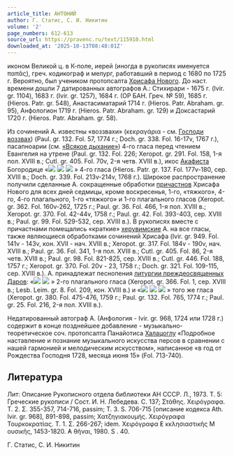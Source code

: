 ```yaml
---
article_title: АНТОНИЙ
author: Г. Статис, С. И. Никитин
volume: '2'
page_numbers: 612-613
source_url: https://pravenc.ru/text/115910.html
downloaded_at: '2025-10-13T08:48:01Z'
---
```


иконом Великой ц. в К-поле, иерей (иногда в рукописях именуется παπᾶς), греч. кодикограф и мелург, работавший в период с 1680 по 1725 г. Вероятно, был учеником протопсалта [Хрисафа Нового](<https://pravenc.ru/text/Хрисафа Нового.html>). До наст. времени дошли 7 датированных автографов А.: Стихирари - 1675 г. (Ivir. gr. 1104), 1683 г. (Ivir. gr. 1257), 1684 г. (ОР БАН. Греч. № 59), 1685 г. (Hieros. Patr. gr. 548), Анастасиматарий 1714 г. (Hieros. Patr. Abraham. gr. 95), Анфологион 1719 г. (Hieros. Patr. Abraham. gr. 129) и Доксастарий 1720 г. (Hieros. Patr. Abraham. gr. 58).

Из сочинений А. известны «воззвахи» (κεκραγάρια - см. [Господи воззвах](<https://pravenc.ru/text/Господи воззвах.html>)) (Paul. gr. 132. Fol. 57, 1774 г.; Doch. gr. 338. Fol. 16-17v, 1767 г.), пасапноарии (см. [«Всякое дыхание»](<https://pravenc.ru/text/ Всякое дыхание .html>)) 4-го гласа перед чтением Евангелия на утрене (Paul. gr. 132. Fol. 226; Xeropot. gr. 291. Fol. 158, 1-я пол. XVIII в.; Cutl. gr. 405. Fol. 70v, 2-я четв. XVIII в.), икос [Акафиста](https://pravenc.ru/text/Акафист.html) Богородице «![](<https://pravenc.ru/char/26526/xc1xf31xf0xfe /image.png>) ![](<https://pravenc.ru/char/26526/ xe2xedxf31xf2xf0xfc /image.png>) ![](<https://pravenc.ru/char/26526/ xe83xecxfd1xff/image.png>) » 4-го гласа (Hieros. Patr. gr. 137. Fol. 177v-180, сер. XVIII в.; Doch. gr. 339. Fol. 213v-214v, 1768 г.). Широкое распространение получили сделанные А. сокращенные обработки [причастнов](https://pravenc.ru/text/ПРИЧАСТЕН.html) Хрисафа Нового для всех дней седмицы, кроме воскресенья, 1-го, «тяжкого», 4-го, 4-го плагального, 1-го «тяжкого» и 1-го плагального гласов (Xeropot. gr. 362. Fol. 160v-262, 1725 г.; Paul. gr. 36. Fol. 466, 1-я пол. XVIII в.; Xeropot. gr. 370. Fol. 42-44v, 1758 г.; Paul. gr. 42. Fol. 393-403, сер. XVIII в.; Paul. gr. 99. Fol. 529-532, сер. XVIII в.). В рукописях вместе с причастнами помещались «краткие» [херувимские](https://pravenc.ru/text/херувимские.html) А. на все гласы, также являющиеся обработками сочинений Хрисафа (Ivir. gr. 949. Fol. 141v - 143v, кон. XVII - нач. XVIII в.; Xeropot. gr. 317. Fol. 184v - 190v, нач. XVIII в.; Paul. gr. 36. Fol. 341, 1-я пол. XVIII в.; Cutl. gr. 405. Fol. 86, 2-я четв. XVIII в.; Paul. gr. 98. Fol. 821-825, сер. XVIII в.; Cutl. gr. 446. Fol. 188, 1757 г.; Xeropot. gr. 370. Fol. 20v - 23, 1758 г.; Doch. gr. 321. Fol. 109-115, сер. XVIII в.). А. принадлежат песнопения [литургии преждеосвященных Даров](<https://pravenc.ru/text/литургии преждеосвященных Даров.html>): «![](<https://pravenc.ru/char/26526/xc4xe0 /image.png>) ![](<https://pravenc.ru/char/26526/ xe8xf1xefxf0xe01xe2xe8xf2xf1xff/image.png>) » 2-го плагального гласа (Xeropot. gr. 366. Fol. 1, сер. XVIII в.; Lesb. Leim. gr. 8. Fol. 209, кон. XVIII в.) и «![](<https://pravenc.ru/char/26526/xcdxfb1xedxfd /image.png>) ![](<https://pravenc.ru/char/26526/ xf1xe88xebxfb /image.png>) ![](<https://pravenc.ru/char/26526/ xedxe19xedxfbxff/image.png>) » того же гласа (Xeropot. gr. 380. Fol. 475-476, 1759 г.; Paul. gr. 132. Fol. 765, 1774 г.; Paul. gr. 25. Fol. 216, 2-я пол. XVIII в.).

Недатированный автограф А. (Анфология - Ivir. gr. 968, 1724 или 1728 г.) содержит в конце позднейшее добавление - музыкально-теоретическое соч. протопсалта Панайотиса [Халацоглу](https://pravenc.ru/text/Халацоглу.html) «Подробное наставление и познание музыкального искусства персов в сравнении с нашей гармонией и мелодическим искусством», написанное «в год от Рождества Господня 1728, месяца июня 15» (Fol. 713-740).

## Литература

Лит: Описание Рукописного отдела библиотеки АН СССР. Л., 1973. Т. 5: Греческие рукописи / Сост. И. Н. Лебедева. С. 137; Στάθης. Χειρόγραφα. Τ. 2. Σ. 355-357, 714-716, passim; Τ. 3. S.
706-715 [описание кодекса Ath. Ivir. gr. 968], 891-898, passim; Χατζηγιακουμής. Χειρόγραφα Τουρκοκρατίας. Τ. 1. Σ. 266-267; idem. Χειρόγραφα ̓E
κκλησιαστικῆς M
ουσικῆς, 1453-1820. ̓A
θῆναι, 1980. S
. 40.

Г. Статис, С. И. Никитин
